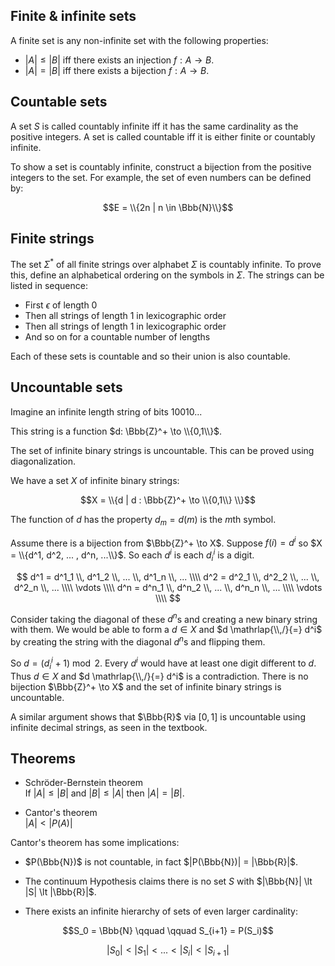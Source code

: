 ## Finite & infinite sets

A finite set is any non-infinite set with the following properties:

- $|A| \le |B|$ iff there exists an injection $f: A \to B$.
- $|A| = |B|$ iff there exists a bijection $f: A \to B$.

<!-- However, examples such as $\Bbb{N}, \Bbb{Z}, \Bbb{R}$ are all infinite sets. It turns out these actually have the same two properties. -->

<!-- ## Cardinality of sets

Cardinality refers to the size or number of elements in a set. Two sets have the same cardinality, $|A| = |B|$, iff there exists a bijection from $A$ to $B$. -->

## Countable sets

A set $S$ is called countably infinite iff it has the same cardinality as the positive integers. A set is called countable iff it is either finite or countably infinite.

To show a set is countably infinite, construct a bijection from the positive integers to the set. For example, the set of even numbers can be defined by:

$$E = \\{2n | n \in \Bbb{N}\\}$$

## Finite strings

The set $\Sigma^*$ of all finite strings over alphabet $\Sigma$ is countably infinite. To prove this, define an alphabetical ordering on the symbols in $\Sigma$. The strings can be listed in sequence:

- First $\epsilon$ of length 0
- Then all strings of length 1 in lexicographic order
- Then all strings of length 1 in lexicographic order
- And so on for a countable number of lengths

Each of these sets is countable and so their union is also countable.

<!-- ## Infinite binary strings -->

## Uncountable sets

Imagine an infinite length string of bits 10010...

This string is a function $d: \Bbb{Z}^+ \to \\{0,1\\}$.

The set of infinite binary strings is uncountable. This can be proved using diagonalization.

We have a set $X$ of infinite binary strings:

$$X = \\{d | d : \Bbb{Z}^+ \to \\{0,1\\} \\}$$

The function of $d$ has the property $d_m = d(m)$ is the $m$th symbol.

Assume there is a bijection from $\Bbb{Z}^+ \to X$. Suppose $f(i) = d^i$ so $X = \\{d^1, d^2, ... , d^n, ...\\}$. So each $d^i$ is each $d^i_i$ is a digit.

$$
d^1 = d^1_1 \\, d^1_2 \\, ... \\, d^1_n \\, ... \\\\
d^2 = d^2_1 \\, d^2_2 \\, ... \\, d^2_n \\, ... \\\\
\vdots \\\\
d^n = d^n_1 \\, d^n_2 \\, ... \\, d^n_n \\, ... \\\\
\vdots \\\\
$$

Consider taking the diagonal of these $d^n$s and creating a new binary string with them. We would be able to form a $d \in X$ and $d \mathrlap{\\,/}{=} d^i$ by creating the string with the diagonal $d^n$s and flipping them.

So $d = (d^i_i + 1) \bmod 2$. Every $d^i$ would have at least one digit different to $d$. Thus $d \in X$ and $d \mathrlap{\\,/}{=} d^i$ is a contradiction. There is no bijection $\Bbb{Z}^+ \to X$ and the set of infinite binary strings is uncountable.

A similar argument shows that $\Bbb{R}$ via $[0,1]$ is uncountable using infinite decimal strings, as seen in the textbook.

## Theorems

- Schröder-Bernstein theorem <br>
  If $|A| \le |B|$ and $|B| \le |A|$ then $|A| = |B|$.

- Cantor's theorem <br>
  $|A| \lt |P(A)|$

Cantor's theorem has some implications:

- $P(\Bbb{N})$ is not countable, in fact $|P(\Bbb{N})| = |\Bbb{R}|$.

- The continuum Hypothesis claims there is no set $S$ with $|\Bbb{N}| \lt |S| \lt |\Bbb{R}|$.

- There exists an infinite hierarchy of sets of even larger cardinality:

$$S_0 = \Bbb{N} \qquad \qquad S_{i+1} = P(S_i)$$

$$|S_0| \lt |S_1| \lt ... \lt |S_i| \lt |S_{i+1}|$$
